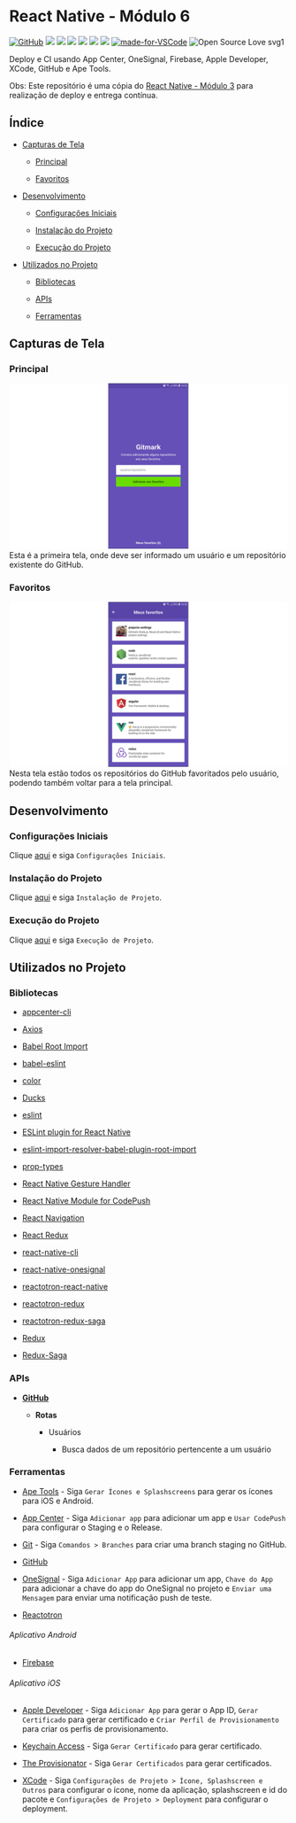 # React Native - Módulo 6

[![GitHub](https://img.shields.io/github/license/mashape/apistatus.svg)](https://github.com/osvaldokalvaitir/react-native-modulo6/blob/master/LICENSE)
![](https://img.shields.io/github/package-json/v/osvaldokalvaitir/react-native-modulo6.svg)
![](https://img.shields.io/github/last-commit/osvaldokalvaitir/react-native-modulo6.svg?color=red)
![](https://img.shields.io/github/languages/top/osvaldokalvaitir/react-native-modulo6.svg?color=yellow)
![](https://img.shields.io/github/languages/count/osvaldokalvaitir/react-native-modulo6.svg?color=lightgrey)
![](https://img.shields.io/github/languages/code-size/osvaldokalvaitir/react-native-modulo6.svg)
![](https://img.shields.io/github/repo-size/osvaldokalvaitir/react-native-modulo6.svg?color=blueviolet)
[![made-for-VSCode](https://img.shields.io/badge/Made%20for-VSCode-1f425f.svg)](https://code.visualstudio.com/)
![Open Source Love svg1](https://badges.frapsoft.com/os/v1/open-source.svg?v=103)

Deploy e CI usando App Center, OneSignal, Firebase, Apple Developer, XCode, GitHub e Ape Tools.

Obs: Este repositório é uma cópia do [React Native - Módulo 3](https://github.com/osvaldokalvaitir/react-native-modulo3) para realização de deploy e entrega contínua.

## Índice

- [Capturas de Tela](#capturas-de-tela)

  - [Principal](#principal)

  - [Favoritos](#favoritos)

- [Desenvolvimento](#desenvolvimento)

  - [Configurações Iniciais](#configurações-iniciais)

  - [Instalação do Projeto](#instalação-do-projeto)

  - [Execução do Projeto](#execução-do-projeto)

- [Utilizados no Projeto](#utilizados-no-projeto)

  - [Bibliotecas](#bibliotecas)

  - [APIs](#apis)

  - [Ferramentas](#ferramentas)

## Capturas de Tela

### Principal

![Main](/assets/main.png)
Esta é a primeira tela, onde deve ser informado um usuário e um repositório existente do GitHub.

### Favoritos

![Favorites](/assets/favorites.png)
Nesta tela estão todos os repositórios do GitHub favoritados pelo usuário, podendo também voltar para a tela principal.

## Desenvolvimento

### Configurações Iniciais

Clique [aqui](https://github.com/osvaldokalvaitir/projects-settings/blob/master/README.md) e siga `Configurações Iniciais`.

### Instalação do Projeto

Clique [aqui](https://github.com/osvaldokalvaitir/projects-settings/blob/master/nodejs/nodejs.md) e siga `Instalação de Projeto`.

### Execução do Projeto

Clique [aqui](https://github.com/osvaldokalvaitir/projects-settings/blob/master/nodejs/libs/react-native-cli.md) e siga `Execução de Projeto`.

## Utilizados no Projeto

### Bibliotecas

- [appcenter-cli](https://github.com/osvaldokalvaitir/projects-settings/blob/master/nodejs/libs/appcenter-cli.md)

- [Axios](https://github.com/osvaldokalvaitir/projects-settings/blob/master/nodejs/libs/axios.md)

- [Babel Root Import](https://github.com/osvaldokalvaitir/projects-settings/blob/master/nodejs/libs/babel-plugin-root-import.md)

- [babel-eslint](https://github.com/osvaldokalvaitir/projects-settings/blob/master/nodejs/libs/babel-eslint.md)

- [color](https://github.com/osvaldokalvaitir/projects-settings/blob/master/nodejs/libs/color.md)

- [Ducks](https://github.com/osvaldokalvaitir/projects-settings/blob/master/nodejs/libs/ducks.md)

- [eslint](https://github.com/osvaldokalvaitir/projects-settings/blob/master/nodejs/libs/eslint.md)

- [ESLint plugin for React Native](https://github.com/osvaldokalvaitir/projects-settings/blob/master/nodejs/libs/eslint-plugin-react-native.md)

- [eslint-import-resolver-babel-plugin-root-import](https://github.com/osvaldokalvaitir/projects-settings/blob/master/nodejs/libs/eslint-import-resolver-babel-plugin-root-import.md)

- [prop-types](https://github.com/osvaldokalvaitir/projects-settings/blob/master/nodejs/libs/prop-types.md)

- [React Native Gesture Handler](https://github.com/osvaldokalvaitir/projects-settings/blob/master/nodejs/libs/react-native-gesture-handler.md)

- [React Native Module for CodePush](https://github.com/osvaldokalvaitir/projects-settings/blob/master/nodejs/libs/react-native-code-push.md)

- [React Navigation](https://github.com/osvaldokalvaitir/projects-settings/blob/master/nodejs/libs/react-navigation.md)

- [React Redux](https://github.com/osvaldokalvaitir/projects-settings/blob/master/nodejs/libs/react-redux.md)

- [react-native-cli](https://github.com/osvaldokalvaitir/projects-settings/blob/master/nodejs/libs/react-native-cli.md)

- [react-native-onesignal](https://github.com/osvaldokalvaitir/projects-settings/blob/master/nodejs/libs/react-native-onesignal.md)

- [reactotron-react-native](https://github.com/osvaldokalvaitir/projects-settings/blob/master/nodejs/libs/reactotron-react-native.md)

- [reactotron-redux](https://github.com/osvaldokalvaitir/projects-settings/blob/master/nodejs/libs/reactotron-redux.md)

- [reactotron-redux-saga](https://github.com/osvaldokalvaitir/projects-settings/blob/master/nodejs/libs/reactotron-redux-saga.md)

- [Redux](https://github.com/osvaldokalvaitir/projects-settings/blob/master/nodejs/libs/redux.md)

- [Redux-Saga](https://github.com/osvaldokalvaitir/projects-settings/blob/master/nodejs/libs/redux-saga.md)

### APIs

- **[GitHub](https://api.github.com)**

  - **Rotas**

    - Usuários

      - Busca dados de um repositório pertencente a um usuário

### Ferramentas

- [Ape Tools](https://github.com/osvaldokalvaitir/projects-settings/blob/master/icon/apetools.md) - Siga `Gerar Ícones e Splashscreens` para gerar os ícones para iOS e Android.

- [App Center](https://github.com/osvaldokalvaitir/projects-settings/blob/master/ci-cd/app-center.md) - Siga `Adicionar app` para adicionar um app e `Usar CodePush` para configurar o Staging e o Release.

- [Git](https://github.com/osvaldokalvaitir/projects-settings/blob/master/version-control/git.md) - Siga `Comandos > Branches` para criar uma branch staging no GitHub.

- [GitHub](https://github.com/osvaldokalvaitir/projects-settings/blob/master/version-control/github.md)

- [OneSignal](https://github.com/osvaldokalvaitir/projects-settings/blob/master/push-notification/onesignal.md) - Siga `Adicionar App` para adicionar um app, `Chave do App` para adicionar a chave do app do OneSignal no projeto e `Enviar uma Mensagem` para enviar uma notificação push de teste.

- [Reactotron](https://github.com/osvaldokalvaitir/projects-settings/blob/master/inspector/reactotron.md)

###### Aplicativo Android

- [Firebase](https://github.com/osvaldokalvaitir/projects-settings/blob/master/development-platform/firebase.md)

###### Aplicativo iOS

- [Apple Developer](https://github.com/osvaldokalvaitir/projects-settings/blob/master/development-platform/aple-developer.md) - Siga `Adicionar App` para gerar o App ID, `Gerar Certificado` para gerar certificado e `Criar Perfil de Provisionamento` para criar os perfis de provisionamento.

- [Keychain Access](https://github.com/osvaldokalvaitir/projects-settings/blob/master/password/keychain-access.md) - Siga `Gerar Certificado` para gerar certificado.

- [The Provisionator](https://github.com/osvaldokalvaitir/projects-settings/blob/master/push-notification/the-provisionator.md) - Siga `Gerar Certificados` para gerar certificados.

- [XCode](https://github.com/osvaldokalvaitir/projects-settings/blob/master/ide/xcode.md) - Siga `Configurações de Projeto > Ícone, Splashscreen e Outros` para configurar o ícone, nome da aplicação, splashscreen e id do pacote e `Configurações de Projeto > Deployment` para configurar o deployment.

